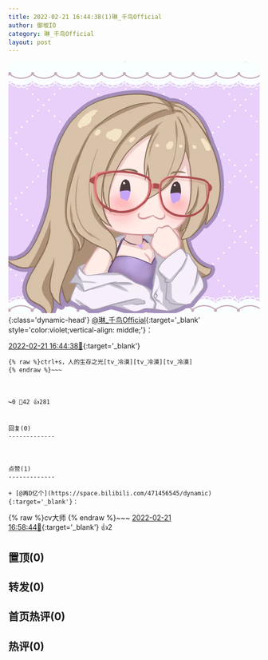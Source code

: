 ```yaml
---
title: 2022-02-21 16:44:38(1)琳_千鸟Official
author: 御坂IO
category: 琳_千鸟Official
layout: post
---
```


![img](/images/c0a88f85ebd0d056f37b114e0748e69556c8b488.jpg){:class='dynamic-head'}
[@琳_千鸟Official](https://space.bilibili.com/1620923329/dynamic){:target='_blank' style='color:violet;vertical-align: middle;'}：

[2022-02-21 16:44:38🔗](https://t.bilibili.com/629619347786518755){:target='_blank'}

~~~
{% raw %}ctrl+s，人的生存之光[tv_冷漠][tv_冷漠][tv_冷漠]
{% endraw %}~~~



↪️0 💬42 👍281


回复(0)
-------------



点赞(1)
-------------

+ [@再D亿个](https://space.bilibili.com/471456545/dynamic){:target='_blank'}：
~~~
{% raw %}cv大师
{% endraw %}~~~
[2022-02-21 16:58:44🔗](https://t.bilibili.com/629619347786518755#reply103187404608){:target='_blank'} 👍2


置顶(0)
-------------



转发(0)
-------------



首页热评(0)
-------------



热评(0)
-------------



